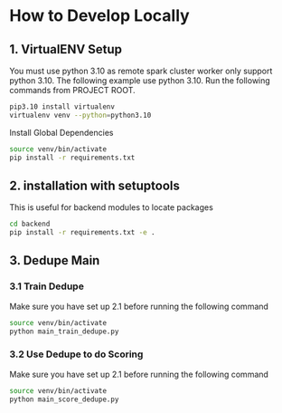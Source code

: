 # How to Develop Locally

## 1. VirtualENV Setup
You must use python 3.10 as remote spark cluster worker only support python 3.10. 
The following example use python 3.10. Run the following commands from PROJECT ROOT.
```bash
pip3.10 install virtualenv
virtualenv venv --python=python3.10
```

Install Global Dependencies
```bash
source venv/bin/activate
pip install -r requirements.txt
```

## 2. installation with setuptools
This is useful for backend modules to locate packages
```bash
cd backend
pip install -r requirements.txt -e .
```

## 3. Dedupe Main
### 3.1 Train Dedupe
Make sure you have set up 2.1 before running the following command
```bash
source venv/bin/activate
python main_train_dedupe.py
```

### 3.2 Use Dedupe to do Scoring
Make sure you have set up 2.1 before running the following command
```bash
source venv/bin/activate
python main_score_dedupe.py
```